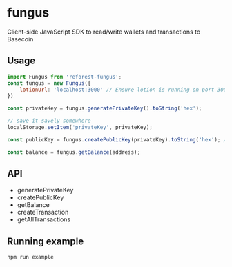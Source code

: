 # fungus
Client-side JavaScript SDK to read/write wallets and transactions to Basecoin

## Usage
```javascript
import Fungus from 'reforest-fungus';
const fungus = new Fungus({
    lotionUrl: 'localhost:3000' // Ensure lotion is running on port 3000
})

const privateKey = fungus.generatePrivateKey().toString('hex');

// save it savely somewhere
localStorage.setItem('privateKey', privateKey);

const publicKey = fungus.createPublicKey(privateKey).toString('hex'); // address

const balance = fungus.getBalance(address);

```

## API
* generatePrivateKey
* createPublicKey
* getBalance
* createTransaction
* getAllTransactions

## Running example
```bash
npm run example
```
